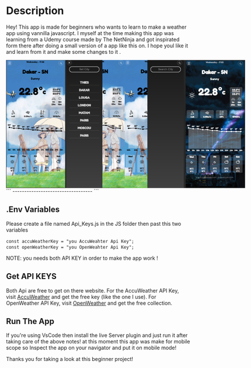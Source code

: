 # Description

Hey! This app is made for beginners who wants to learn to make a weather app using vannilla javascript. I myself at the time making this app was learning from a Udemy course made by The NetNinja and got inspirated form there after doing a small version of a app like this on. I hope youl like it and learn from it and make some changes to it .

<div style="display: flex; justify-content: space-between;">
<img src="./Assets/Screenshot (30).png" height="350px">
<img src="./Assets/Screenshot (31).png" height="350px">
<img src="./Assets/Screenshot (32).png" height="350px">
<img src="./Assets/Screenshot (34).png" height="350px">
</div>
```
----------------------------------
```

## .Env Variables

Please create a file named Api_Keys.js in the JS folder then past this two variables

```
const accuWeatherKey = "you AccuWeahter Api Key";
const openWeatherKey = "you OpenWeahter Api Key";

```

NOTE: you needs both API KEY in order to make the app work !

## Get API KEYS

Both Api are free to get on there website. For the AccuWeather API Key, visit [AccuWeather](https://developer.accuweather.com/) and get the free key (like the one I use). For OpenWeather API Key, visit [OpenWeather](https://openweathermap.org/price#weather) and get the free collection.

## Run The App

If you're using VsCode then install the live Server plugin and just run it after taking care of the above notes!
at this moment this app was make for mobile scope so Inspect the app on your navigator and put it on mobile mode!

Thanks you for taking a look at this beginner project!
